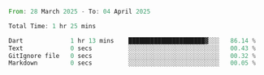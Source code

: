 <!--START_SECTION:waka-->

```rust
From: 28 March 2025 - To: 04 April 2025

Total Time: 1 hr 25 mins

Dart             1 hr 13 mins    █████████████████████▓░░░   86.14 %
Text             0 secs          ░░░░░░░░░░░░░░░░░░░░░░░░░   00.43 %
GitIgnore file   0 secs          ░░░░░░░░░░░░░░░░░░░░░░░░░   00.32 %
Markdown         0 secs          ░░░░░░░░░░░░░░░░░░░░░░░░░   00.05 %
```

<!--END_SECTION:waka-->
